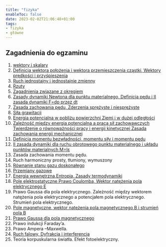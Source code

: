 ```yaml
---
title: "fizyka"
enableToc: false
date: 2023-02-02T21:06:48+01:00
tags:
- fizyka
- główne
---
```

## Zagadnienia do egzaminu

1. [wektory i skalary](I%20semestr/Fizyka/wektory%20i%20skalary.md)
2. [Definicja wektora położenia i wektora przemieszczenia cząstki, Wektory prędkości i przyśpieszenia](I%20semestr/Fizyka/Definicja%20wektora%20położenia%20i%20wektora%20przemieszczenia%20cząstki,%20Wektory%20prędkości%20i%20przyśpieszenia.md)
3. [Ruch jednostajny i jednostajnie zmienny](I%20semestr/Fizyka/Ruch%20jednostajny%20i%20jednostajnie%20zmienny.md)
4. [Rzuty](I%20semestr/Fizyka/Rzuty.md) 
5. [Zagadnienia związane z okręgiem](I%20semestr/Fizyka/Zagadnienia%20związane%20z%20okręgiem.md)
6. [Zasady dynamiki Newtona dla punktu materialnego, Definicja pędu i II zasada dynamiki F=dp przez dt](I%20semestr/Fizyka/Zasady%20dynamiki%20Newtona%20dla%20punktu%20materialnego,%20Definicja%20pędu%20i%20II%20zasada%20dynamiki%20F=dp%20przez%20dt.md)
7. [Zasada zachowania pędu, Zderzenia sprężyste i niesprężyste](I%20semestr/Fizyka/Zasada%20zachowania%20pędu,%20Zderzenia%20sprężyste%20i%20niesprężyste.md)
8. [Siła grawitacji](I%20semestr/Fizyka/Siła%20grawitacji.md)
9. [Energia potencjalna w pobliżu powierzchni Ziemi i w dużej odległości](I%20semestr/Fizyka/Energia%20potencjalna%20w%20pobliżu%20powierzchni%20Ziemi%20i%20w%20dużej%20odległości.md)
10. [Zależność między energia potencjalną a pracą sił zachowawczych Twierdzenie o równoważności pracy i energii kinetycznej Zasada zachowania energii mechanicznej](I%20semestr/Fizyka/Zależność%20między%20energia%20potencjalną%20a%20pracą%20sił%20zachowawczych%20Twierdzenie%20o%20równoważności%20pracy%20i%20energii%20kinetycznej%20Zasada%20zachowania%20energii%20mechanicznej.md)
11. [Definicja momentu bezwładności, momentu siły i momentu pędu](I%20semestr/Fizyka/Definicja%20momentu%20bezwładności,%20momentu%20siły%20i%20momentu%20pędu.md)
12. [II zasada dynamiki dla ruchu obrotowego punktu materialnego i układu punktów materialnych  M=Iε](I%20semestr/Fizyka/II%20zasada%20dynamiki%20dla%20ruchu%20obrotowego%20punktu%20materialnego%20i%20układu%20punktów%20materialnych%20%20M=Iε.md)
13. Zasada zachowania momentu pędu. 
14. Ruch harmoniczny prosty, tłumiony, wymuszony 
15. [Równanie stanu gazu doskonałego](I%20semestr/Fizyka/Równanie%20stanu%20gazu%20doskonałego.md)
16. [Przemiany gazowe](I%20semestr/Fizyka/Przemiany%20gazowe.md)
17. [Energia wewnętrzna,Entropia, Zasady termodynamiki](I%20semestr/Fizyka/Energia%20wewnętrzna,Entropia,%20Zasady%20termodynamiki.md)
18. [Pole elektrostatyczne Prawo Coulomba, Wektor natężenia pola elektrycznego E](I%20semestr/Fizyka/Pole%20elektrostatyczne%20Prawo%20Coulomba,%20Wektor%20natężenia%20pola%20elektrycznego%20E.md)
19. Prawo Gaussa dla pola elektrycznego. Zależność między wektorem natężenia pola elektrycznego a potencjałem pola elektrycznego. Strumień pola elektrycznego.
20. [Pole magnetyczne, wektor natężenia pola magnetycznego B i strumień pola B](I%20semestr/Fizyka/Pole%20magnetyczne,%20wektor%20natężenia%20pola%20magnetycznego%20B%20i%20strumień%20pola%20B.md)
21.  [Prawo Gaussa dla pola magnetycznego](I%20semestr/Fizyka/Prawo%20Gaussa%20dla%20pola%20magnetycznego.md)
22. Prawo indukcji Faraday’a.
23. Prawo Ampera –Maxwella. 
24. [Ruch falowy, Dyfrakcja i interferencja](I%20semestr/Fizyka/Ruch%20falowy,%20Dyfrakcja%20i%20interferencja.md)
25. Teoria korpuskularna światła. Efekt fotoelektryczny.